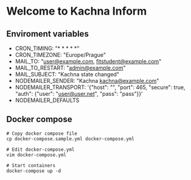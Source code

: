 # Welcome to Kachna Inform

## Enviroment variables

- CRON_TIMING: "* * * * *"
- CRON_TIMEZONE: "Europe/Prague"
- MAIL_TO: "user@example.com, fitstudent@example.com"
- MAIL_TO_RESTART: "admin@example.com"
- MAIL_SUBJECT: "Kachna state changed"
- NODEMAILER_SENDER: "Kachna <kachna@example.com>"
- NODEMAILER_TRANSPORT: '{"host": "", "port": 465, "secure": true, "auth": {"user": "user@user.net", "pass": "pass"}}'
- NODEMAILER_DEFAULTS

## Docker compose

```batch
# Copy docker compose file
cp docker-compose.sample.yml docker-compose.yml

# Edit docker-compose.yml
vim docker-compose.yml

# Start containers
docker-compose up -d
```
